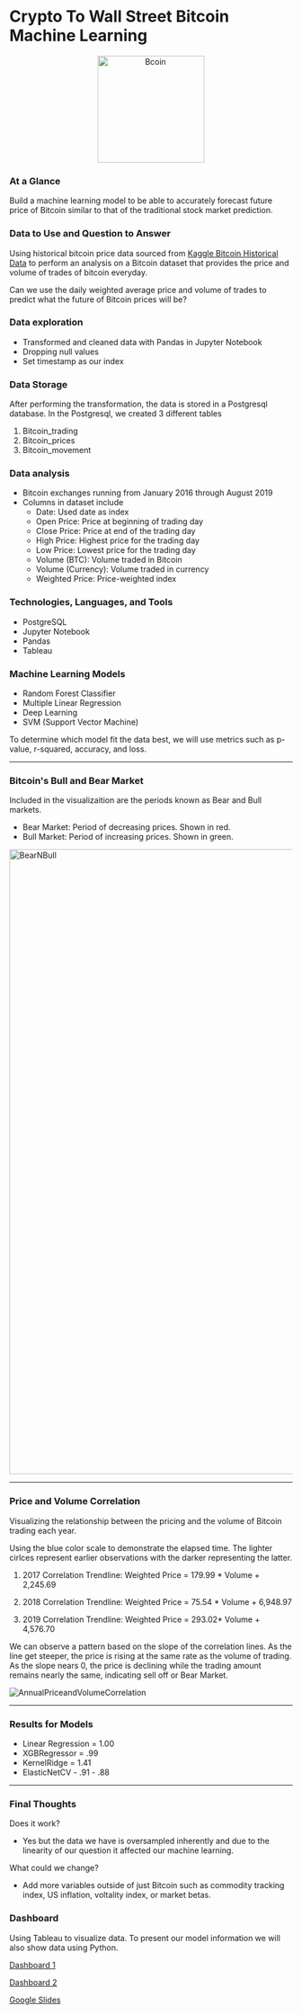 # Crypto To Wall Street Bitcoin Machine Learning
<p align="center">

<img width="190" alt="Bcoin" src="https://user-images.githubusercontent.com/96508478/180898343-791d1734-97f1-4f7b-934a-69fd1ac37d7d.png">

</p>

### At a Glance
Build a machine learning model to be able to accurately forecast future price of Bitcoin similar to that of the traditional stock market prediction.

### Data to Use and Question to Answer
Using historical bitcoin price data sourced from [Kaggle Bitcoin Historical Data](https://www.kaggle.com/code/smartsunny/starter-bitcoin-historical-data-1d758000-5/data) to perform an analysis on a Bitcoin dataset that provides the price and volume of trades of bitcoin everyday. 

Can we use the daily weighted average price and volume of trades to predict what the future of Bitcoin prices will be?

### Data exploration 
* Transformed and cleaned data with Pandas in Jupyter Notebook 
* Dropping null values 
* Set timestamp as our index

### Data Storage
After performing the transformation, the data is stored in a Postgresql database. 
In the Postgresql, we created 3 different tables
1. Bitcoin_trading
2. Bitcoin_prices
3. Bitcoin_movement

### Data analysis

* Bitcoin exchanges running from January 2016 through August 2019
* Columns in dataset include
  * Date: Used date as index
  * Open Price: Price at beginning of trading day
  * Close Price: Price at end of the trading day
  * High Price: Highest price for the trading day
  * Low Price: Lowest price for the trading day
  * Volume (BTC): Volume traded in Bitcoin
  * Volume (Currency): Volume traded in currency
  * Weighted Price: Price-weighted index

### Technologies, Languages, and Tools

* PostgreSQL
* Jupyter Notebook
* Pandas
* Tableau

### Machine Learning Models
* Random Forest Classifier
* Multiple Linear Regression
* Deep Learning
* SVM (Support Vector Machine)

To determine which model fit the data best, we will use metrics such as p-value, r-squared, accuracy, and loss.

---
### Bitcoin's Bull and Bear Market

Included in the visualizaition are the periods known as Bear and Bull markets.
 * Bear Market: Period of decreasing prices. Shown in red.
 * Bull Market: Period of increasing prices. Shown in green.

<img width="1112" alt="BearNBull" src="https://user-images.githubusercontent.com/96508478/182276029-2b2c5c82-9e72-4a20-bc40-721a4d9ee866.png">


---
### Price and Volume Correlation

Visualizing the relationship between the pricing and the volume of Bitcoin trading each year.

Using the blue color scale to demonstrate the elapsed time. The lighter cirlces represent earlier observations with the darker representing the latter.

1. 2017 Correlation Trendline:
Weighted Price = 179.99 * Volume + 2,245.69 

2. 2018 Correlation Trendline:
Weighted Price = 75.54 * Volume + 6,948.97

3. 2019 Correlation Trendline:
Weighted Price = 293.02* Volume + 4,576.70

We can observe a pattern based on the slope of the correlation lines. As the line get steeper, the price is rising at the same rate as the volume of trading. As the slope nears 0, the price is declining while the trading amount remains nearly the same, indicating sell off or Bear Market.

![AnnualPriceandVolumeCorrelation](https://user-images.githubusercontent.com/96508478/182276824-d829efca-a747-4a25-a859-1af08e289a37.png)

---

### Results for Models
* Linear Regression = 1.00
* XGBRegressor = .99
* KernelRidge = 1.41
* ElasticNetCV - .91 - .88

---

### Final Thoughts

Does it work?
* Yes but the data we have is oversampled inherently and due to the linearity of our question it affected our machine learning.

What could we change?
* Add more variables outside of just Bitcoin such as commodity tracking index, US inflation, voltality index, or market betas.


### Dashboard
Using Tableau to visualize data. To present our model information we will also show data using Python.

[Dashboard 1](https://public.tableau.com/views/AnnualPriceandVolumeCorrelation/Dashboard1?:language=en-US&publish=yes&:display_count=n&:origin=viz_share_link)

[Dashboard 2](https://public.tableau.com/views/AnnualPriceandVolumeCorrelation/Dashboard2?:language=en-US&publish=yes&:display_count=n&:origin=viz_share_link)

[Google Slides](https://docs.google.com/presentation/d/1hXdjreiJd7LhJpBIA6EX1Vy_Hb7o8VrA/edit#slide=id.p3)
